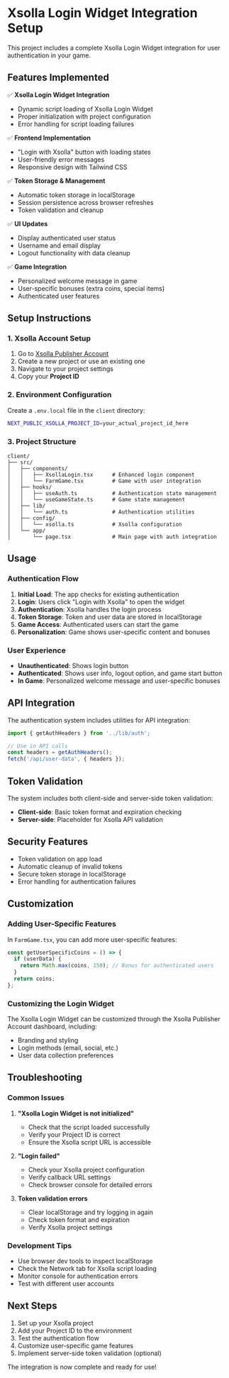 # Xsolla Login Widget Integration Setup

This project includes a complete Xsolla Login Widget integration for user authentication in your game.

## Features Implemented

✅ **Xsolla Login Widget Integration**
- Dynamic script loading of Xsolla Login Widget
- Proper initialization with project configuration
- Error handling for script loading failures

✅ **Frontend Implementation**
- "Login with Xsolla" button with loading states
- User-friendly error messages
- Responsive design with Tailwind CSS

✅ **Token Storage & Management**
- Automatic token storage in localStorage
- Session persistence across browser refreshes
- Token validation and cleanup

✅ **UI Updates**
- Display authenticated user status
- Username and email display
- Logout functionality with data cleanup

✅ **Game Integration**
- Personalized welcome message in game
- User-specific bonuses (extra coins, special items)
- Authenticated user features

## Setup Instructions

### 1. Xsolla Account Setup

1. Go to [Xsolla Publisher Account](https://publisher.xsolla.com/)
2. Create a new project or use an existing one
3. Navigate to your project settings
4. Copy your **Project ID**

### 2. Environment Configuration

Create a `.env.local` file in the `client` directory:

```bash
NEXT_PUBLIC_XSOLLA_PROJECT_ID=your_actual_project_id_here
```

### 3. Project Structure

```
client/
├── src/
│   ├── components/
│   │   ├── XsollaLogin.tsx      # Enhanced login component
│   │   └── FarmGame.tsx         # Game with user integration
│   ├── hooks/
│   │   ├── useAuth.ts           # Authentication state management
│   │   └── useGameState.ts      # Game state management
│   ├── lib/
│   │   └── auth.ts              # Authentication utilities
│   ├── config/
│   │   └── xsolla.ts            # Xsolla configuration
│   └── app/
│       └── page.tsx             # Main page with auth integration
```

## Usage

### Authentication Flow

1. **Initial Load**: The app checks for existing authentication
2. **Login**: Users click "Login with Xsolla" to open the widget
3. **Authentication**: Xsolla handles the login process
4. **Token Storage**: Token and user data are stored in localStorage
5. **Game Access**: Authenticated users can start the game
6. **Personalization**: Game shows user-specific content and bonuses

### User Experience

- **Unauthenticated**: Shows login button
- **Authenticated**: Shows user info, logout option, and game start button
- **In Game**: Personalized welcome message and user-specific bonuses

## API Integration

The authentication system includes utilities for API integration:

```typescript
import { getAuthHeaders } from '../lib/auth';

// Use in API calls
const headers = getAuthHeaders();
fetch('/api/user-data', { headers });
```

## Token Validation

The system includes both client-side and server-side token validation:

- **Client-side**: Basic token format and expiration checking
- **Server-side**: Placeholder for Xsolla API validation

## Security Features

- Token validation on app load
- Automatic cleanup of invalid tokens
- Secure token storage in localStorage
- Error handling for authentication failures

## Customization

### Adding User-Specific Features

In `FarmGame.tsx`, you can add more user-specific features:

```typescript
const getUserSpecificCoins = () => {
  if (userData) {
    return Math.max(coins, 150); // Bonus for authenticated users
  }
  return coins;
};
```

### Customizing the Login Widget

The Xsolla Login Widget can be customized through the Xsolla Publisher Account dashboard, including:
- Branding and styling
- Login methods (email, social, etc.)
- User data collection preferences

## Troubleshooting

### Common Issues

1. **"Xsolla Login Widget is not initialized"**
   - Check that the script loaded successfully
   - Verify your Project ID is correct
   - Ensure the Xsolla script URL is accessible

2. **"Login failed"**
   - Check your Xsolla project configuration
   - Verify callback URL settings
   - Check browser console for detailed errors

3. **Token validation errors**
   - Clear localStorage and try logging in again
   - Check token format and expiration
   - Verify Xsolla project settings

### Development Tips

- Use browser dev tools to inspect localStorage
- Check the Network tab for Xsolla script loading
- Monitor console for authentication errors
- Test with different user accounts

## Next Steps

1. Set up your Xsolla project
2. Add your Project ID to the environment
3. Test the authentication flow
4. Customize user-specific game features
5. Implement server-side token validation (optional)

The integration is now complete and ready for use!

